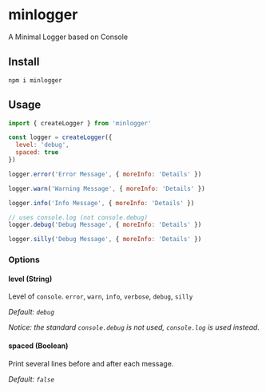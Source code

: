 # minlogger

A Minimal Logger based on Console

## Install

```
npm i minlogger
```

## Usage

```js
import { createLogger } from 'minlogger'

const logger = createLogger({
  level: 'debug',
  spaced: true
})

logger.error('Error Message', { moreInfo: 'Details' })

logger.warn('Warning Message', { moreInfo: 'Details' })

logger.info('Info Message', { moreInfo: 'Details' })

// uses console.log (not console.debug)
logger.debug('Debug Message', { moreInfo: 'Details' })

logger.silly('Debug Message', { moreInfo: 'Details' })
```

### Options

#### **level (String)**

Level of `console`. `error`, `warn`, `info`, `verbose`, `debug`, `silly`

_Default: `debug`_

_Notice: the standard `console.debug` is not used, `console.log` is used instead._

#### **spaced (Boolean)**

Print several lines before and after each message.

_Default: `false`_

